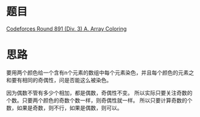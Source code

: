 # 题目
[Codeforces Round 891 (Div. 3) A. Array Coloring](https://codeforces.com/contest/1857/problem/A)
# 思路
要用两个颜色给一个含有n个元素的数组中每个元素染色，并且每个颜色的元素之和要有相同的奇偶性，问是否能这么被染色。

因为偶数不管有多少个相加，都是偶数，奇偶性不变。
所以实际只要关注奇数的个数。只要两个颜色的奇数个数一样，则奇偶性就一样。
所以只要计算奇数的个数，如果是奇数，则不行，如果是偶数，则可以。